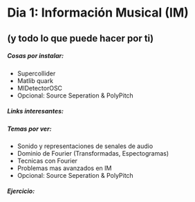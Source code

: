 
# Dia 1: Información Musical (IM)
(y todo lo que puede hacer por ti)
---

##### Cosas por instalar:
* Supercollider
* Matlib quark
* MIDetectorOSC
* Opcional: Source Seperation & PolyPitch

##### Links interesantes:


##### Temas por ver:
* Sonido y representaciones de senales de audio
* Dominio de Fourier (Transformadas, Espectogramas)
* Tecnicas con Fourier
* Problemas mas avanzados en IM
* Opcional: Source Seperation & PolyPitch

##### Ejercicio:






